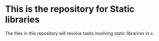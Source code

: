 # This is the repository for Static libraries
  The files in this repository will resolve tasks involving static librarires
  in c.
